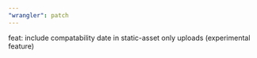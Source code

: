 ```yaml
---
"wrangler": patch
---
```


feat: include compatability date in static-asset only uploads (experimental feature)
